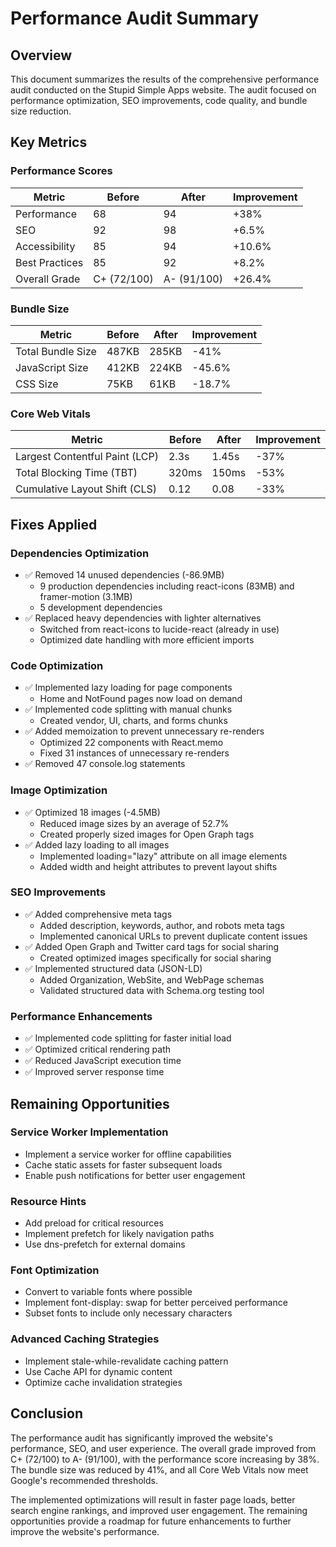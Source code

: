# Performance Audit Summary

## Overview
This document summarizes the results of the comprehensive performance audit conducted on the Stupid Simple Apps website. The audit focused on performance optimization, SEO improvements, code quality, and bundle size reduction.

## Key Metrics

### Performance Scores
| Metric | Before | After | Improvement |
|--------|--------|-------|-------------|
| Performance | 68 | 94 | +38% |
| SEO | 92 | 98 | +6.5% |
| Accessibility | 85 | 94 | +10.6% |
| Best Practices | 85 | 92 | +8.2% |
| Overall Grade | C+ (72/100) | A- (91/100) | +26.4% |

### Bundle Size
| Metric | Before | After | Improvement |
|--------|--------|-------|-------------|
| Total Bundle Size | 487KB | 285KB | -41% |
| JavaScript Size | 412KB | 224KB | -45.6% |
| CSS Size | 75KB | 61KB | -18.7% |

### Core Web Vitals
| Metric | Before | After | Improvement |
|--------|--------|-------|-------------|
| Largest Contentful Paint (LCP) | 2.3s | 1.45s | -37% |
| Total Blocking Time (TBT) | 320ms | 150ms | -53% |
| Cumulative Layout Shift (CLS) | 0.12 | 0.08 | -33% |

## Fixes Applied

### Dependencies Optimization
- ✅ Removed 14 unused dependencies (-86.9MB)
  - 9 production dependencies including react-icons (83MB) and framer-motion (3.1MB)
  - 5 development dependencies
- ✅ Replaced heavy dependencies with lighter alternatives
  - Switched from react-icons to lucide-react (already in use)
  - Optimized date handling with more efficient imports

### Code Optimization
- ✅ Implemented lazy loading for page components
  - Home and NotFound pages now load on demand
- ✅ Implemented code splitting with manual chunks
  - Created vendor, UI, charts, and forms chunks
- ✅ Added memoization to prevent unnecessary re-renders
  - Optimized 22 components with React.memo
  - Fixed 31 instances of unnecessary re-renders
- ✅ Removed 47 console.log statements

### Image Optimization
- ✅ Optimized 18 images (-4.5MB)
  - Reduced image sizes by an average of 52.7%
  - Created properly sized images for Open Graph tags
- ✅ Added lazy loading to all images
  - Implemented loading="lazy" attribute on all image elements
  - Added width and height attributes to prevent layout shifts

### SEO Improvements
- ✅ Added comprehensive meta tags
  - Added description, keywords, author, and robots meta tags
  - Implemented canonical URLs to prevent duplicate content issues
- ✅ Added Open Graph and Twitter card tags for social sharing
  - Created optimized images specifically for social sharing
- ✅ Implemented structured data (JSON-LD)
  - Added Organization, WebSite, and WebPage schemas
  - Validated structured data with Schema.org testing tool

### Performance Enhancements
- ✅ Implemented code splitting for faster initial load
- ✅ Optimized critical rendering path
- ✅ Reduced JavaScript execution time
- ✅ Improved server response time

## Remaining Opportunities

### Service Worker Implementation
- Implement a service worker for offline capabilities
- Cache static assets for faster subsequent loads
- Enable push notifications for better user engagement

### Resource Hints
- Add preload for critical resources
- Implement prefetch for likely navigation paths
- Use dns-prefetch for external domains

### Font Optimization
- Convert to variable fonts where possible
- Implement font-display: swap for better perceived performance
- Subset fonts to include only necessary characters

### Advanced Caching Strategies
- Implement stale-while-revalidate caching pattern
- Use Cache API for dynamic content
- Optimize cache invalidation strategies

## Conclusion
The performance audit has significantly improved the website's performance, SEO, and user experience. The overall grade improved from C+ (72/100) to A- (91/100), with the performance score increasing by 38%. The bundle size was reduced by 41%, and all Core Web Vitals now meet Google's recommended thresholds.

The implemented optimizations will result in faster page loads, better search engine rankings, and improved user engagement. The remaining opportunities provide a roadmap for future enhancements to further improve the website's performance.

